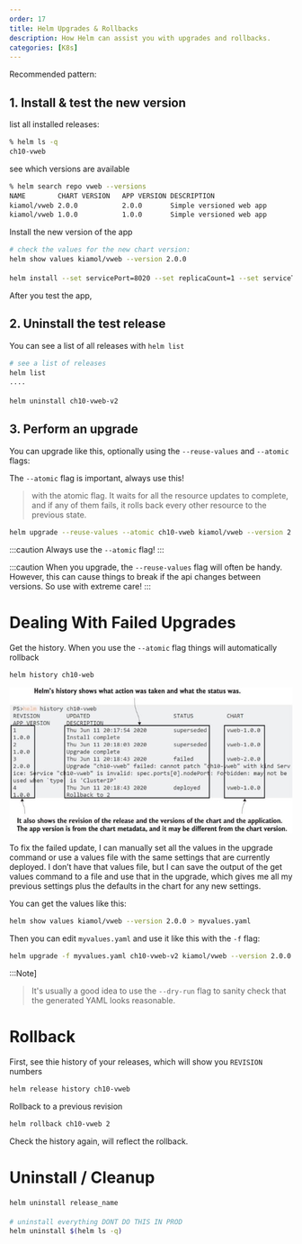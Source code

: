 ```yaml
---
order: 17
title: Helm Upgrades & Rollbacks
description: How Helm can assist you with upgrades and rollbacks.
categories: [K8s]
---
```


Recommended pattern:

##  1. Install & test the new version

list all installed releases:

```bash
% helm ls -q 
ch10-vweb
```

see which versions are available


```bash
% helm search repo vweb --versions  
NAME       	CHART VERSION	APP VERSION	DESCRIPTION
kiamol/vweb	2.0.0        	2.0.0      	Simple versioned web app
kiamol/vweb	1.0.0        	1.0.0      	Simple versioned web app
```

Install the new version of the app

```bash
# check the values for the new chart version:
helm show values kiamol/vweb --version 2.0.0

helm install --set servicePort=8020 --set replicaCount=1 --set serviceType=ClusterIP ch10-vweb-v2 kiamol/vweb --version 2.0.0
```

After you test the app,

## 2. Uninstall the test release

You can see a list of all releases with `helm list`

```bash
# see a list of releases
helm list
....

helm uninstall ch10-vweb-v2
```

## 3. Perform an upgrade

You can upgrade like this, optionally using the `--reuse-values` and `--atomic` flags:

The `--atomic` flag is important, always use this!  

> with the atomic flag. It waits for all the resource updates to complete, and if any of them fails, it rolls back every other resource to the previous state.  

```bash
helm upgrade --reuse-values --atomic ch10-vweb kiamol/vweb --version 2.0.0
```

:::caution
Always use the `--atomic` flag!
:::


:::caution
When you upgrade, the `--reuse-values` flag will often be handy.  However, this can cause things to break if the api changes between versions.  So use with extreme care!
:::

# Dealing With Failed Upgrades

Get the history.  When you use the `--atomic` flag things will automatically rollback

```bash
helm history ch10-web
```


![](20221213124829.png)

To fix the failed update, I can manually set all the values in the upgrade command or use a values file with the same settings that are currently deployed. I don’t have that values file, but I can save the output of the get values command to a file and use that in the upgrade, which gives me all my previous settings plus the defaults in the chart for any new settings.

You can get the values like this:

```bash
helm show values kiamol/vweb --version 2.0.0 > myvalues.yaml                                                                          
```

Then you can edit `myvalues.yaml` and use it like this with the `-f` flag:

```bash
helm upgrade -f myvalues.yaml ch10-vweb-v2 kiamol/vweb --version 2.0.0 --dry-run  # take out --dry-run when ready to deploy
```

:::Note]
>It's usually a good idea to use the `--dry-run` flag to sanity check that the generated YAML looks reasonable. 
>


# Rollback

First, see thie history of your releases, which will show you `REVISION` numbers

```bash
helm release history ch10-vweb
```

Rollback to a previous revision

```bash
helm rollback ch10-vweb 2
```

Check the history again, will reflect the rollback.


# Uninstall / Cleanup
```bash
helm uninstall release_name

# uninstall everything DONT DO THIS IN PROD
helm uninstall $(helm ls -q)
```
